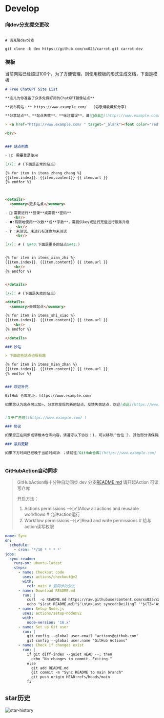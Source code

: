 # Develop

### 向dev分支提交更改


```shell 

# 请克隆dev分支

git clone -b dev https://github.com/xx025/carrot.git carrot-dev

```


### 模板

当前网站已经超过100个，为了方便管理，则使用模板的形式生成文档，下面是模板

```markdown
# Free ChatGPT Site List

**这儿为你准备了众多免费好用的ChatGPT镜像站点**

**发布网站：** https://www.example.com/   (😃敬请收藏和分享)

**分享站点**、**站点失效**、**标注错误**，请[🌺点此🌺](https://www.example.com/ )告诉我

> <a href="https://www.example.com/ " target="_blank"><font color="red">🔗支持我，给你更长久的陪伴：【🧡赞赏🧡】</font></a>

<br/>


### 站点列表

- 🔑: 需要登录使用

[//]: # (下面是正常的站点)

{% for item in items_zheng_chang %}
{{item.index}}. {{item.content}} {{ item.url }}
{% endfor %}



<details>
  <summary>更多站点</summary>

- 🔑:需要进行**登录**或需要**密码**
    <br/>
- ⛔:有限地使用**次数**或**字数**，需提供key或进行充值进行服务升级
     <br/>
- ❓ :未测试，未进行标注也为未测试
     <br/>

[//]: # ( &#40;下面是更多的站点&#41;)


{% for item in items_xian_zhi %}
{{item.index}}. {{item.content}} {{ item.url }}
    <br/>
{% endfor %}


</details>

[//]: # (下面是失效的站点)

<details>
  <summary>失效站点</summary>

{% for item in items_shi_xiao %}
{{item.index}}. {{item.content}} {{ item.url }}
    <br/>
{% endfor %}

</details>

### 妙站

> 下面这些站点也很有趣

{% for item in items_mian_zhan %}
{{item.index}}. {{item.content}} {{ item.url }}
{% endfor %}


### 欢迎补充

GitHub 仓库地址: https://www.example.com/ 

如果您认为站点可以加⭐、分享你发现的新的站点，反馈失效站点，欢迎[点此](https://www.example.com/ )告诉我


[关于广告位](https://www.example.com/ )

### 协议

如果您正在同步或转载本仓库内容，请遵守以下协议：1. 可以移除广告位 2. 其他部分请保持原文，不作修改

### 最后更新

如果下方时间已经晚于当前时间1h ；请前往[GitHub仓库](https://www.example.com/ )查看最新内容



```


### GitHubAction自动同步

> GitHubAction每十分钟自动同步 dev 分支[README.md](https://github.com/xx025/carrot/blob/dev/README.md)
> 请开起Action 可读写仓库
>
> 开启方法：
> 1. Actions permissions -->[✔]Allow all actions and reusable workflows # 允许action运行
> 2. Workflow permissions-->[✔]Read and write permissions # 给与action读写权限

```yml
name: Sync
on:
  schedule:
    - cron: '*/10 * * * *'
jobs:
  sync-readme:
    runs-on: ubuntu-latest
    steps:
      - name: Checkout code
        uses: actions/checkout@v2
        with:
          ref: main # 要同步的分支
      - name: Download README.md
        run: |
          curl  -o README.md https://raw.githubusercontent.com/xx025/carrot/main/README.md
          echo "$(cat README.md)"$'\n\n>Last synced:BeiJingT '"$(TZ='Asia/Shanghai' date +'%Y-%m-%d %H:%M:%S')" > README.md
      - name: Setup Node.js
        uses: actions/setup-node@v2
        with:
          node-version: '16.x'
      - name: Set up Git user
        run: |
          git config --global user.email "actions@github.com"
          git config --global user.name "GitHub Actions"
      - name: Check if changes exist
        run: |
          if git diff-index --quiet HEAD --; then
            echo "No changes to commit. Exiting."
          else
            git add README.md
            git commit -m "Sync README to main branch"
            git push origin HEAD:refs/heads/main
          fi
```

## star历史

![star-history](https://api.star-history.com/svg?repos=xx025/carrot&type=Timeline)
